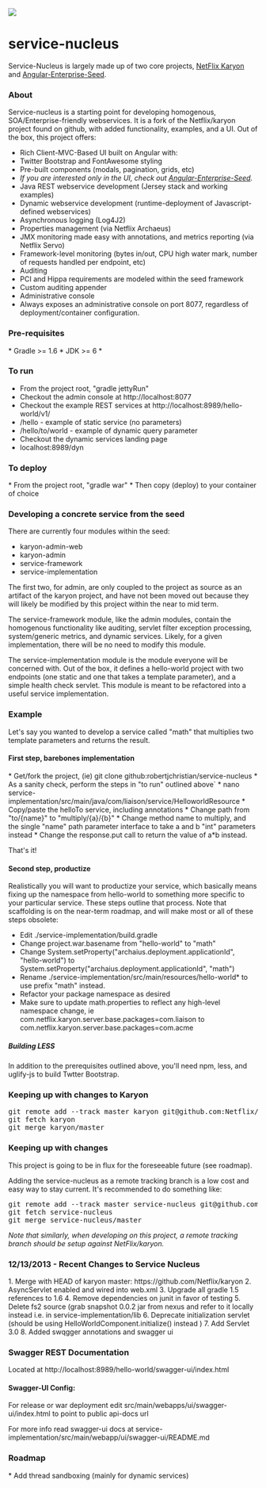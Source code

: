 <div>

<a href="https://travis-ci.org/robertjchristian/service-nucleus">
<img src="https://travis-ci.org/robertjchristian/service-nucleus.png?branch=master" />
</a>

</div>

<h1>service-nucleus</h1>

Service-Nucleus is largely made up of two core projects, <a href="https://github.com/Netflix/karyon">NetFlix Karyon</a> and <a href="https://github.com/robertjchristian/angular-enterprise-seed">Angular-Enterprise-Seed</a>.

<h3>About</h3>
Service-nucleus is a starting point for developing homogenous, SOA/Enterprise-friendly webservices.  It is a fork of the Netflix/karyon project found on github, with added functionality, examples, and a UI.  Out of the box, this project offers:

* Rich Client-MVC-Based UI built on Angular with: 
 * Twitter Bootstrap and FontAwesome styling
 * Pre-built components (modals, pagination, grids, etc)
 * <i>If you are interested only in the UI, check out <a href="https://github.com/robertjchristian/angular-enterprise-seed">Angular-Enterprise-Seed</a>.</i>
* Java REST webservice development (Jersey stack and working examples)
* Dynamic webservice development (runtime-deployment of Javascript-defined webservices)
* Asynchronous logging (Log4J2)
* Properties management (via Netflix Archaeus)
* JMX monitoring made easy with annotations, and metrics reporting (via Netflix Servo)
* Framework-level monitoring (bytes in/out, CPU high water mark, number of requests handled per endpoint, etc)
* Auditing
 * PCI and Hippa requirements are modeled within the seed framework
 * Custom auditing appender
* Administrative console
 * Always exposes an administrative console on port 8077, regardless of deployment/container configuration.

<h3>Pre-requisites</h3>
* Gradle >= 1.6
* JDK >= 6 
* 
<h3>To run</h3>

* From the project root, "gradle jettyRun"
 * Checkout the admin console at http://localhost:8077
 * Checkout the example REST services at http://localhost:8989/hello-world/v1/
  * /hello - example of static service (no parameters)
  * /hello/to/world - example of dynamic query parameter
 * Checkout the dynamic services landing page
  * localhost:8989/dyn

<h3>To deploy</h3>
* From the project root, "gradle war"
* Then copy (deploy) to your container of choice

<h3>Developing a concrete service from the seed</h3>

There are currently four modules within the seed:

* karyon-admin-web
* karyon-admin
* service-framework
* service-implementation

The first two, for admin, are only coupled to the project as source as an artifact of the karyon project, and have not been moved out because they will likely be modified by this project within the near to mid term.

The service-framework module, like the admin modules, contain the homogenous functionality like auditing, servlet filter exception processing, system/generic metrics, and dynamic services.  Likely, for a given implementation, there will be no need to modify this module.

The service-implementation module is the module everyone will be concerned with.  Out of the box, it defines a hello-world project with two endpoints (one static and one that takes a template parameter), and a simple health check servlet.  This module is meant to be refactored into a useful service implementation.

<h3>Example</h3>

Let's say you wanted to develop a service called "math" that multiplies two template parameters and returns the result.  

<h4>First step, barebones implementation</h4>
* Get/fork the project, (ie) git clone github:robertjchristian/service-nucleus
 * As a sanity check, perform the steps in "to run" outlined above` 
* nano service-implementation/src/main/java/com/liaison/service/HelloworldResource
 * Copy/paste the helloTo service, including annotations
 * Change path from "to/{name}" to "multiply/{a}/{b}"
 * Change method name to multiply, and the single "name" path parameter interface to take a and b "int" parameters instead
 * Change the response.put call to return the value of a*b instead.

That's it!

<h4>Second step, productize</h4>

Realistically you will want to productize your service, which basically means fixing up the namespace from hello-world to something more specific to your particular service.  These steps outline that process.  Note that scaffolding is on the near-term roadmap, and will make most or all of these steps obsolete:

* Edit ./service-implementation/build.gradle
 * Change project.war.basename from "hello-world" to "math"
 * Change System.setProperty("archaius.deployment.applicationId", "hello-world") to System.setProperty("archaius.deployment.applicationId", "math")
* Rename ./service-implementation/src/main/resources/hello-world* to use prefix "math" instead.  
* Refactor your package namespace as desired 
 * Make sure to update math.properties to reflect any high-level namespace change, ie com.netflix.karyon.server.base.packages=com.liaison
to com.netflix.karyon.server.base.packages=com.acme

<h5>Building LESS</h5>
In addition to the prerequisites outlined above, you'll need npm, less, and uglify-js to build Twtter Bootstrap.

<h3>Keeping up with changes to Karyon</h3>

<pre>
git remote add --track master karyon git@github.com:Netflix/karyon.git
git fetch karyon
git merge karyon/master
</pre>

<h3>Keeping up with changes</h3>

This project is going to be in flux for the foreseeable future (see roadmap).

Adding the service-nucleus as a remote tracking branch is a low cost and easy way to stay current. It's recommended to do something like:

<pre>
git remote add --track master service-nucleus git@github.com:robertjchristian/service-nucleus.git
git fetch service-nucleus
git merge service-nucleus/master
</pre>

<i>Note that similarly, when developing on this project, a remote tracking branch should be setup against NetFlix/karyon.</i>


<h3>12/13/2013 - Recent Changes to Service Nucleus</h3>
1. Merge with HEAD of karyon master:  https://github.com/Netflix/karyon 
2. AsyncServlet enabled and wired into web.xml 
3. Upgrade all gradle 1.5 references to 1.6 
4. Remove dependencies on junit in favor of testing
5. Delete fs2 source (grab snapshot 0.0.2 jar from nexus and refer to it locally instead i.e. in service-implementation/lib
6. Deprecate initialization servlet  (should be using HelloWorldComponent.initialize() instead ) 
7. Add Servlet 3.0
8. Added swqgger annotations and swagger ui


### Swagger REST Documentation 
Located at http://localhost:8989/hello-world/swagger-ui/index.html

#### Swagger-UI Config:
For release or war deployment edit src/main/webapps/ui/swagger-ui/index.html to point to public api-docs url 

For more info read swagger-ui docs at service-implementation/src/main/webapp/ui/swagger-ui/README.md

<h3>Roadmap</h3>
* Add thread sandboxing (mainly for dynamic services)




